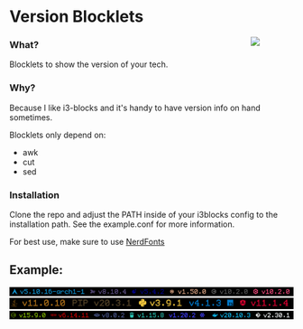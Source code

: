 # Version Blocklets

<img width="15%" align="right" src="http://strix.site/assets/vb.svg" />

### What?

Blocklets to show the version of your tech.

### Why?

Because I like i3-blocks and it's handy to have version info on hand sometimes.

Blocklets only depend on:
  - awk
  - cut
  - sed

### Installation

Clone the repo and adjust the PATH inside of your i3blocks config to the installation path.
See the example.conf for more information.

For best use, make sure to use [NerdFonts](https://www.nerdfonts.com/)

## Example:

![example_1.png](./example_1.png)
![example_2.png](./example_2.png)
![example_3.png](./example_3.png)

